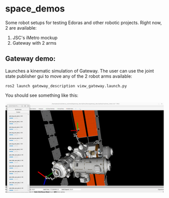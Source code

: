 # space_demos
Some robot setups for testing Edoras and other robotic projects. Right now, 2 are available:

1. JSC's iMetro mockup
2. Gateway with 2 arms 

Gateway demo:
-------------
Launches a kinematic simulation of Gateway. The user can use the joint state publisher gui to move any of the 2 robot arms available:

```
ros2 launch gateway_description view_gateway.launch.py 
```

You should see something like this:

![Gateway in Rviz](docs/images/gateway_rviz.png)
